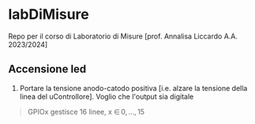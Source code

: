 # labDiMisure
Repo per il corso di Laboratorio di Misure [prof. Annalisa Liccardo A.A. 2023/2024]

## Accensione led
1. Portare la tensione anodo-catodo positiva [i.e. alzare la tensione della linea del uControllore]. Voglio che l'output sia digitale

> GPIOx gestisce 16 linee, x $\in \, {0,...,15}$
